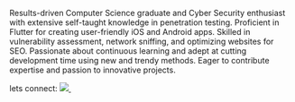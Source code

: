 Results-driven Computer Science graduate and Cyber Security enthusiast with extensive self-taught knowledge in
penetration testing. Proficient in Flutter for creating user-friendly iOS and Android apps. Skilled in vulnerability
assessment, network sniffing, and optimizing websites for SEO. Passionate about continuous learning and adept
at cutting development time using new and trendy methods. Eager to contribute expertise and passion to
innovative projects.


lets connect: <a href="https://www.linkedin.com/in/ahmed-elhadidi/">
    <img src="https://img.shields.io/badge/linkedin-%230077B5.svg?&style=for-the-badge&logo=linkedin&logoColor=white" />
  </a>&nbsp;&nbsp;
